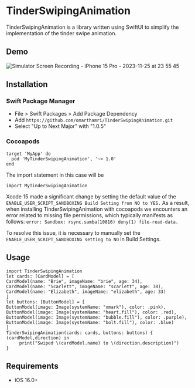 # TinderSwipingAnimation
TinderSwipingAnimation is a library written using SwiftUI to simplify the implementation of the tinder swipe animation.
## Demo
![Simulator Screen Recording - iPhone 15 Pro - 2023-11-25 at 23 55 45](https://github.com/omarthamri/TinderSwipingAnimation/assets/39087448/e9d46a1d-f2a1-489b-98df-51b509d02adf)
## Installation
### Swift Package Manager
* File > Swift Packages > Add Package Dependency
* Add ```https://github.com/omarthamri/TinderSwipingAnimation.git```
* Select "Up to Next Major" with "1.0.5"
### Cocoapods
```
target 'MyApp' do
  pod 'MyTinderSwipingAnimation', '~> 1.0'
end
```
The import statement in this case will be
```
import MyTinderSwipingAnimation
```
Xcode 15 made a significant change by setting the default value of the ```ENABLE_USER_SCRIPT_SANDBOXING Build Setting from NO to YES.``` As a result, when installing TinderSwipingAnimation with cocoapods we encounters an error related to missing file permissions, which typically manifests as follows: ```error: Sandbox: rsync.samba(10816) deny(1) file-read-data.```

To resolve this issue, it is necessary to manually set the ```ENABLE_USER_SCRIPT_SANDBOXING setting to NO``` in Build Settings.
## Usage
```
import TinderSwipingAnimation
let cards: [CardModel] = [
CardModel(name: "Brie", imageName: "brie", age: 34),
CardModel(name: "Scarlett", imageName: "scarlett", age: 38),
CardModel(name: "Elizabeth", imageName: "elizabeth", age: 33)
]
let buttons: [ButtonModel] = [
ButtonModel(image: Image(systemName: "xmark"), color: .pink),
ButtonModel(image: Image(systemName: "heart.fill"), color: .red),
ButtonModel(image: Image(systemName: "bubble.fill"), color: .purple),
ButtonModel(image: Image(systemName: "bolt.fill"), color: .blue)
]
TinderSwipingAnimation(cards: cards, buttons: buttons) { (cardModel,direction) in
     print("Swiped \(cardModel.name) to \(direction.description)")
}
```
## Requirements
* iOS 16.0+
